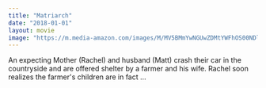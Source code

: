 ```yaml
---
title: "Matriarch"
date: "2018-01-01"
layout: movie
image: "https://m.media-amazon.com/images/M/MV5BMmYwNGUwZDMtYWFhOS00NDlhLWEwNjEtZTg4YmVjYjBjODcwXkEyXkFqcGdeQXVyOTg4MDYyNw@@._V1_SX300.jpg"
---
```


An expecting Mother (Rachel) and husband (Matt) crash their car in the countryside and are offered shelter by a farmer and his wife. Rachel soon realizes the farmer's children are in fact ...
